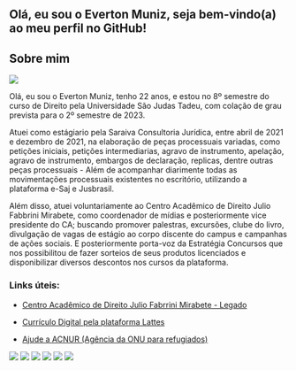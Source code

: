 ## Olá, eu sou o Everton Muniz, seja bem-vindo(a) ao meu perfil no GitHub!
<div align="center">

</div>

  
  ## Sobre mim
<a href="http://lattes.cnpq.br/7801824536570703" target="_blank"><img src="http://ForTheBadge.com/images/badges/built-with-love.svg" target="_blank"></a>
  <div> 
Olá, eu sou o Everton Muniz, tenho 22 anos, e estou no 8º semestre do curso de Direito pela Universidade São Judas Tadeu, com colação de grau prevista para o 2º semestre de 2023.
  </div>
 
Atuei como estágiario pela Saraiva Consultoria Jurídica, entre abril de 2021 e dezembro de 2021, na elaboração de peças processuais variadas, como petições iniciais, petições intermediarias, agravo de instrumento, apelação, agravo de instrumento, embargos de declaração, replicas, dentre outras peças processuais - Além de acompanhar diarimente todas as movimentações processuais existentes no escritório, utilizando a plataforma e-Saj e Jusbrasil.
 
   </div>
   
Além disso, atuei voluntariamente ao Centro Acadêmico de Direito Julio Fabbrini Mirabete, como coordenador de mídias e posteriormente vice presidente do CA; buscando promover palestras, excursões, clube do livro, divulgação de vagas de estágio ao corpo discente do campus e campanhas de ações sociais. E posteriormente porta-voz da Estratégia Concursos que nos possibilitou de fazer sorteios de seus produtos licenciados e disponibilizar diversos descontos nos cursos da plataforma.

  
### Links úteis:
- [Centro Acadêmico de Direito Julio Fabrrini Mirabete - Legado](https://instagram.com/suitupmirabete)<br/>
- [Currículo Digital pela plataforma Lattes](http://lattes.cnpq.br/7801824536570703)<br/>
- [Ajude a ACNUR (Agência da ONU para refugiados)](https://doar.acnur.org/acnur/coronavirus.html)<br/>

   </div>
   
<a href="https://api.whatsapp.com/send?phone=5511940172657&text=Ol%C3%A1%2C%20Everton!" target="_blank"><img src="https://img.shields.io/badge/WhatsApp-25D366?style=for-the-badge&logo=whatsapp&logoColor=white" target="_blank"></a>
  <a href="https://t.me/Virguzz" target="_blank"><img src="https://img.shields.io/badge/Telegram-2CA5E0?style=for-the-badge&logo=telegram&logoColor=white" target="_blank"></a>
  <a href="https://instagram.com/ever.feerr" target="_blank"><img src="https://img.shields.io/badge/-Instagram-%23E4405F?style=for-the-badge&logo=instagram&logoColor=white" target="_blank"></a>
 	<a href="https://open.spotify.com/user/ever.feerr" target="_blank"><img src="https://img.shields.io/badge/Spotify-1ED760?&style=for-the-badge&logo=spotify&logoColor=white" target="_blank"></a>
   <a href = "mailto:ever.feerr@gmail.com"><img src="https://img.shields.io/badge/-Gmail-%23333?style=for-the-badge&logo=gmail&logoColor=white" target="_blank"></a>
  <a href="https://www.linkedin.com/in/feerr" target="_blank"><img src="https://img.shields.io/badge/-LinkedIn-%230077B5?style=for-the-badge&logo=linkedin&logoColor=white" target="_blank"></a>  
</div>
